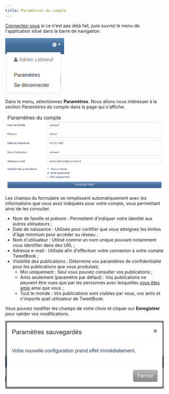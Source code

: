 ```yaml
---
title: Paramètres du compte
---
```


[Connectez-vous](login.md) si ce n'est pas déjà fait, puis ouvrez le menu de l'application situé dans la barre de navigation.

![Menu de l'application](img/menu.jpg)

Dans le menu, sélectionnez **Paramètres**. Nous allons nous intéresser à la section *Paramètres du compte* dans la page qui s'affiche.

![Formulaire de modification des paramètres](img/settingsform.jpg)

Les champs du formulaire se remplissent automatiquement avec les informations que vous avez indiquées pour votre compte, vous permettant ainsi de les consulter.

* Nom de famille et prénom : Permettent d'indiquer votre identité aux autres utilisateurs ;
* Date de naissance : Utilisée pour certifier que vous atteignez les limites d'âge minimum pour accéder au réseau ;
* Nom d'utilisateur : Utilisé comme un nom unique pouvant notamment vous identifier dans des URL ;
* Adresse e-mail : Utilisée afin d'effectuer votre connexion à votre compte TweetBook ;
* Visibilité des publications : Détermine vos paramètres de confidentialité pour les publications que vous produisez.
  * Moi uniquement : Seul vous pouvez consulter vos publications ;
  * Amis seulement (paramètre par défaut) : Vos publications ne peuvent être vues que par les personnes avec lesquelles [vous êtes amis](friends.md) ainsi que vous ;
  * Tout le monde : Vos publications sont visibles par vous, vos amis et n'importe quel utilisateur de TweetBook.

Vous pouvez modifier les champs de votre choix et cliquer sur **Enregistrer** pour valider vos modifications.

![Confirmation des modifications de paramètres](img/settingswin.jpg)
